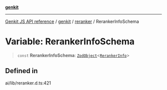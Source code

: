 [**genkit**](../../README.md)

***

[Genkit JS API reference](../../../README.md) / [genkit](../../README.md) / [reranker](../README.md) / RerankerInfoSchema

# Variable: RerankerInfoSchema

> `const` **RerankerInfoSchema**: [`ZodObject`](../../namespaces/z/classes/ZodObject.md)\<[`RerankerInfo`](../../type-aliases/RerankerInfo.md)\>

## Defined in

ai/lib/reranker.d.ts:421
